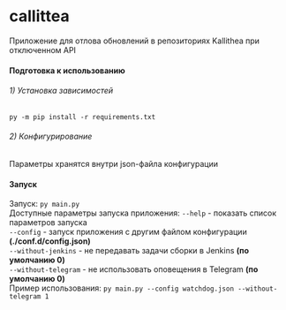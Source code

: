 # callittea  
Приложение для отлова обновлений в репозиториях Kallithea при отключенном API  

#### Подготовка к использованию  
###### 1) Установка зависимостей  
`py -m pip install -r requirements.txt`  
###### 2) Конфигурирование  
Параметры хранятся внутри json-файла конфигурации   

#### Запуск  
Запуск: `py main.py`  
Доступные параметры запуска приложения: 
`--help` - показать список параметров запуска  
`--config` - запуск приложения с другим файлом конфигурации **(./conf.d/config.json)**  
`--without-jenkins` - не передавать задачи сборки в Jenkins **(по умолчанию 0)**  
`--without-telegram` - не использовать оповещения в Telegram **(по умолчанию 0)**   
Пример использования: `py main.py --config watchdog.json --without-telegram 1`  
